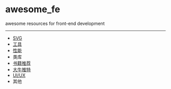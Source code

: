 # awesome_fe
awesome resources for front-end development

****

+ [SVG](https://github.com/Muxi-Studio/awesome_fe/blob/master/svg.md)
+ [工具](https://github.com/Muxi-Studio/awesome_fe/blob/master/tooling.md)
+ [性能](https://github.com/Muxi-Studio/awesome_fe/blob/master/performance.md)
+ 类库  
+ [书籍推荐](https://github.com/Muxi-Studio/awesome_fe/blob/master/books.md)
+ [大牛推特](https://github.com/Muxi-Studio/awesome_fe/blob/master/twitter.md)
+ [UI/UX](https://github.com/Muxi-Studio/awesome_fe/blob/master/ui.md)
+ 其他



